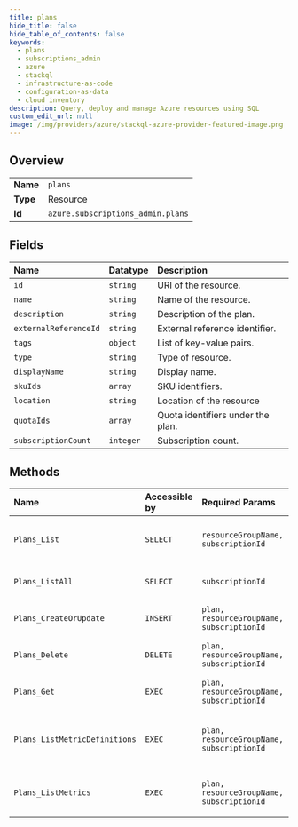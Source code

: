 ```yaml
---
title: plans
hide_title: false
hide_table_of_contents: false
keywords:
  - plans
  - subscriptions_admin
  - azure    
  - stackql
  - infrastructure-as-code
  - configuration-as-data
  - cloud inventory
description: Query, deploy and manage Azure resources using SQL
custom_edit_url: null
image: /img/providers/azure/stackql-azure-provider-featured-image.png
---
```

  
    

## Overview
<table><tbody>
<tr><td><b>Name</b></td><td><code>plans</code></td></tr>
<tr><td><b>Type</b></td><td>Resource</td></tr>
<tr><td><b>Id</b></td><td><code>azure.subscriptions_admin.plans</code></td></tr>
</tbody></table>

## Fields
| Name | Datatype | Description |
|:-----|:---------|:------------|
| `id` | `string` | URI of the resource. |
| `name` | `string` | Name of the resource. |
| `description` | `string` | Description of the plan. |
| `externalReferenceId` | `string` | External reference identifier. |
| `tags` | `object` | List of key-value pairs. |
| `type` | `string` | Type of resource. |
| `displayName` | `string` | Display name. |
| `skuIds` | `array` | SKU identifiers. |
| `location` | `string` | Location of the resource |
| `quotaIds` | `array` | Quota identifiers under the plan. |
| `subscriptionCount` | `integer` | Subscription count. |
## Methods
| Name | Accessible by | Required Params | Description |
|:-----|:--------------|:----------------|:------------|
| `Plans_List` | `SELECT` | `resourceGroupName, subscriptionId` | Get the list of plans under a resource group. |
| `Plans_ListAll` | `SELECT` | `subscriptionId` | List all plans across all subscriptions. |
| `Plans_CreateOrUpdate` | `INSERT` | `plan, resourceGroupName, subscriptionId` | Create or update the plan. |
| `Plans_Delete` | `DELETE` | `plan, resourceGroupName, subscriptionId` | Delete the specified plan. |
| `Plans_Get` | `EXEC` | `plan, resourceGroupName, subscriptionId` | Get the specified plan. |
| `Plans_ListMetricDefinitions` | `EXEC` | `plan, resourceGroupName, subscriptionId` | Get the metric definitions of the specified plan. |
| `Plans_ListMetrics` | `EXEC` | `plan, resourceGroupName, subscriptionId` | Get the metrics of the specified plan. |
